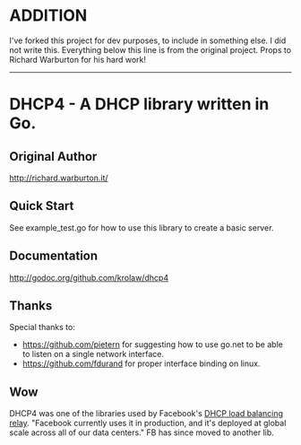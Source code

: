 # ADDITION
I've forked this project for dev purposes, to include in something else. I did not write this. Everything below this line is from the original project. Props to Richard Warburton for his hard work!

---------------

# DHCP4 - A DHCP library written in Go.

## Original Author
http://richard.warburton.it/

## Quick Start
See example_test.go for how to use this library to create a basic server.

## Documentation
http://godoc.org/github.com/krolaw/dhcp4

## Thanks
Special thanks to:
* https://github.com/pietern for suggesting how to use go.net
to be able to listen on a single network interface.
* https://github.com/fdurand for proper interface binding on linux. 

## Wow
DHCP4 was one of the libraries used by Facebook's [DHCP load balancing relay](https://github.com/facebookincubator/dhcplb/tree/7f3b3859478a4f19a15984d97c96fceaa89e982b).  "Facebook currently uses it in production, and it's deployed at global scale across all of our data centers." FB has since moved to another lib.
